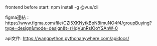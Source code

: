 frontend
before start:
npm install -g @vue/cli

figma連結：https://www.figma.com/file/CZI5XKNytkBpN8imuNO4f4/groupBuying?type=design&mode=design&t=rHqVunRsIOoYSAnW-0

api文件: https://wangpython.pythonanywhere.com/apidocs/
